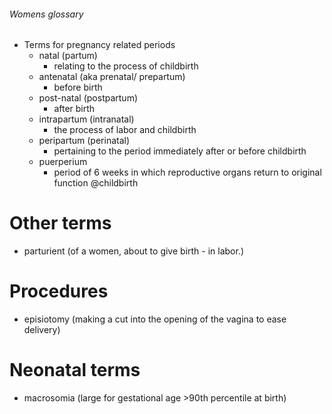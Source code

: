 ###### Womens glossary
- Terms for pregnancy related periods
    + natal (partum)
        * relating to the process of childbirth
    + antenatal (aka prenatal/ prepartum)
        * before birth
    + post-natal (postpartum)
        * after birth
    + intrapartum (intranatal)
        * the process of labor and childbirth
    + peripartum (perinatal)
        * pertaining to the period immediately after or before childbirth
    + puerperium
        * period of 6 weeks in which reproductive organs return to original function @childbirth

# Other terms
- parturient (of a women, about to give birth - in labor.)

# Procedures
- episiotomy (making a cut into the opening of the vagina to ease delivery)

# Neonatal terms
- macrosomia (large for gestational age >90th percentile at birth)
